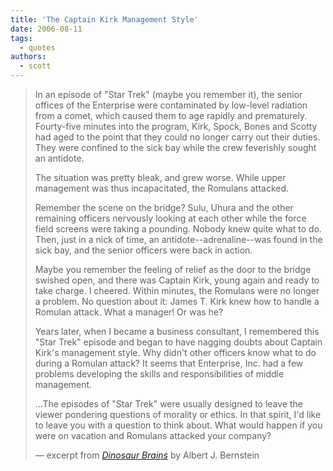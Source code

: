 ```yaml
---
title: 'The Captain Kirk Management Style'
date: 2006-08-11
tags:
  - quotes
authors:
  - scott
---
```


> In an episode of "Star Trek" (maybe you remember it), the senior offices of the Enterprise were contaminated by low-level radiation from a comet, which caused them to age rapidly and prematurely. Fourty-five minutes into the program, Kirk, Spock, Bones and Scotty had aged to the point that they could no longer carry out their duties. They were confined to the sick bay while the crew feverishly sought an antidote.
>
> The situation was pretty bleak, and grew worse. While upper management was thus incapacitated, the Romulans attacked.
>
> Remember the scene on the bridge? Sulu, Uhura and the other remaining officers nervously looking at each other while the force field screens were taking a pounding. Nobody knew quite what to do. Then, just in a nick of time, an antidote--adrenaline--was found in the sick bay, and the senior officers were back in action.
>
> Maybe you remember the feeling of relief as the door to the bridge swished open, and there was Captain Kirk, young again and ready to take charge. I cheered. Within minutes, the Romulans were no longer a problem. No question about it: James T. Kirk knew how to handle a Romulan attack. What a manager! Or was he?
>
> Years later, when I became a business consultant, I remembered this "Star Trek" episode and began to have nagging doubts about Captain Kirk's management style. Why didn't other officers know what to do during a Romulan attack? It seems that Enterprise, Inc. had a few problems developing the skills and responsibilities of middle management.
>
> ...The episodes of "Star Trek" were usually designed to leave the viewer pondering questions of morality or ethics. In that spirit, I'd like to leave you with a question to think about. What would happen if you were on vacation and Romulans attacked your company?
>
> — excerpt from _[Dinosaur Brains](http://www.albernstein.com/id27.htm)_ by Albert J. Bernstein

